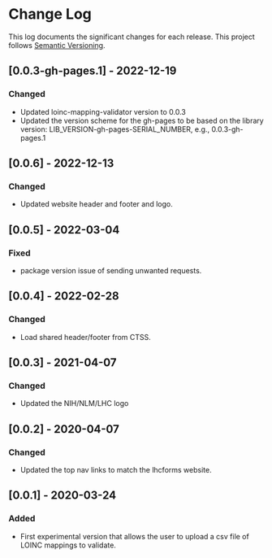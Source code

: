 # Change Log

This log documents the significant changes for each release.
This project follows [Semantic Versioning](http://semver.org/).

## [0.0.3-gh-pages.1] - 2022-12-19
### Changed
 - Updated loinc-mapping-validator version to 0.0.3
 - Updated the version scheme for the gh-pages to be based on the library version:
   LIB_VERSION-gh-pages-SERIAL_NUMBER, e.g., 0.0.3-gh-pages.1

## [0.0.6] - 2022-12-13
### Changed
 - Updated website header and footer and logo.

## [0.0.5] - 2022-03-04
### Fixed
- package version issue of sending unwanted requests.

## [0.0.4] - 2022-02-28
### Changed
- Load shared header/footer from CTSS.

## [0.0.3] - 2021-04-07
### Changed
- Updated the NIH/NLM/LHC logo

## [0.0.2] - 2020-04-07
### Changed
- Updated the top nav links to match the lhcforms website.

## [0.0.1] - 2020-03-24
### Added
- First experimental version that allows the user to upload a csv file of LOINC
  mappings to validate.
